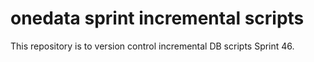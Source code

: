 # onedata sprint incremental scripts
This repository is to version control incremental DB scripts Sprint 46.
